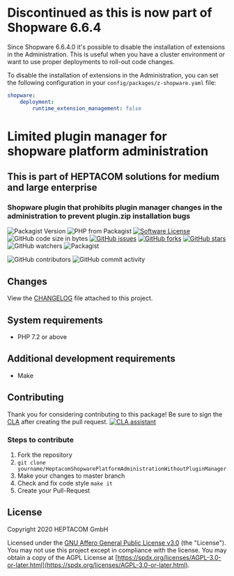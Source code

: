 # Discontinued as this is now part of Shopware 6.6.4

Since Shopware 6.6.4.0 it's possible to disable the installation of extensions in the Administration.
This is useful when you have a cluster environment or want to use proper deployments to roll-out code changes.

To disable the installation of extensions in the Administration, you can set the following configuration in your `config/packages/z-shopware.yaml` file:

```yaml
shopware:
    deployment:
        runtime_extension_management: false
```

# Limited plugin manager for shopware platform administration
## This is part of HEPTACOM solutions for medium and large enterprise
### Shopware plugin that prohibits plugin manager changes in the administration to prevent plugin.zip installation bugs

![Packagist Version](https://img.shields.io/packagist/v/heptacom/shopware-platform-administration-without-plugin-manager?style=flat-square)
![PHP from Packagist](https://img.shields.io/packagist/php-v/heptacom/shopware-platform-administration-without-plugin-manager?style=flat-square)
[![Software License](https://img.shields.io/packagist/l/heptacom/shopware-platform-administration-without-plugin-manager?style=flat-square)](./LICENSE.md)
![GitHub code size in bytes](https://img.shields.io/github/languages/code-size/heptacom/HeptacomShopwarePlatformAdministrationWithoutPluginManager?style=flat-square)
[![GitHub issues](https://img.shields.io/github/issues/HEPTACOM/HeptacomShopwarePlatformAdministrationWithoutPluginManager?style=flat-square)](https://github.com/HEPTACOM/HeptacomShopwarePlatformAdministrationWithoutPluginManager/issues)
[![GitHub forks](https://img.shields.io/github/forks/HEPTACOM/HeptacomShopwarePlatformAdministrationWithoutPluginManager?style=flat-square)](https://github.com/HEPTACOM/HeptacomShopwarePlatformAdministrationWithoutPluginManager/network)
[![GitHub stars](https://img.shields.io/github/stars/HEPTACOM/HeptacomShopwarePlatformAdministrationWithoutPluginManager?style=flat-square)](https://github.com/HEPTACOM/HeptacomShopwarePlatformAdministrationWithoutPluginManager/stargazers)
![GitHub watchers](https://img.shields.io/github/watchers/heptacom/HeptacomShopwarePlatformAdministrationWithoutPluginManager?style=flat-square)
![Packagist](https://img.shields.io/packagist/dt/heptacom/shopware-platform-administration-without-plugin-manager?style=flat-square)

![GitHub contributors](https://img.shields.io/github/contributors/heptacom/HeptacomShopwarePlatformAdministrationWithoutPluginManager?style=flat-square)
![GitHub commit activity](https://img.shields.io/github/commit-activity/y/heptacom/HeptacomShopwarePlatformAdministrationWithoutPluginManager?style=flat-square)

## Changes

View the [CHANGELOG](./CHANGELOG.md) file attached to this project.


## System requirements

* PHP 7.2 or above


## Additional development requirements

* Make


## Contributing

Thank you for considering contributing to this package! Be sure to sign the [CLA](./CLA.md) after creating the pull request. [![CLA assistant](https://cla-assistant.io/readme/badge/HEPTACOM/HeptacomShopwarePlatformAdministrationWithoutPluginManager)](https://cla-assistant.io/HEPTACOM/HeptacomShopwarePlatformAdministrationWithoutPluginManager)


### Steps to contribute

1. Fork the repository
2. `git clone yourname/HeptacomShopwarePlatformAdministrationWithoutPluginManager`
3. Make your changes to master branch
4. Check and fix code style `make it`
5. Create your Pull-Request


## License

Copyright 2020 HEPTACOM GmbH

Licensed under the [GNU Affero General Public License v3.0](./LICENSE.md) (the "License"). You may not use this project except in compliance with the license.
You may obtain a copy of the AGPL License at [https://spdx.org/licenses/AGPL-3.0-or-later.html](https://spdx.org/licenses/AGPL-3.0-or-later.html).
